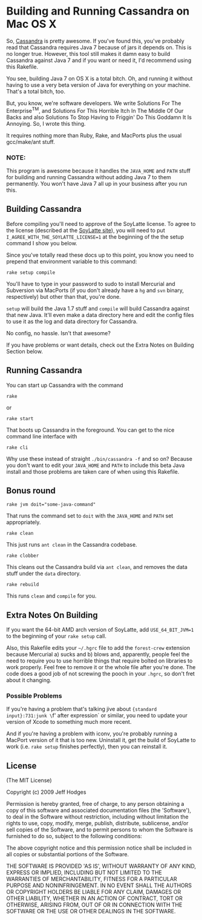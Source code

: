 # Building and Running Cassandra on Mac OS X

So, [Cassandra](http://incubator.apache.org/cassandra/) is pretty
awesome. If you've found this, you've probably read that Cassandra
requires Java 7 because of jars it depends on. This is no
longer true. However, this tool still makes it damn easy to build
Cassandra against Java 7 and if you want or need it, I'd recommend using
this Rakefile.

You see, building Java 7 on OS X is a total bitch. Oh, and running it
without having to use a very beta version of Java for everything on
your machine. That's a total bitch, too.

But, you know, we're software developers. We write Solutions For The
Enterprise<sup>TM</sup>, and Solutions For This Horrible
Itch In The Middle Of Our Backs and also Solutions To Stop Having to
Friggin' Do This Goddamn It Is Annoying. So, I wrote this thing.

It requires nothing more than Ruby, Rake, and MacPorts plus the usual
gcc/make/ant stuff.

### NOTE:

This program is awesome because it handles the `JAVA_HOME` and `PATH`
stuff for building and running Cassandra without adding Java 7 to them
permanently. You won't have Java 7 all up in your business after you
run this.

## Building Cassandra

Before compiling you'll need to approve of the SoyLatte license. To
agree to the license (described at the [SoyLatte
site](http://landonf.bikemonkey.org/static/soylatte/#get)), you will
need to put `I_AGREE_WITH_THE_SOYLATTE_LICENSE=1` at the beginning
of the the setup command I show you below.

Since you've totally read these docs up to this point, you know you
need to prepend that environment variable to this command:
    
    rake setup compile

You'll have to type in your password to sudo to install Mercurial and
Subversion via MacPorts (if you don't already have a `hg` and `svn`
binary, respectively) but other than that, you're done.

`setup` will build the Java 1.7 stuff and `compile` will build
Cassandra against that new Java. It'll even make a data directory here
and edit the config files to use it as the log and data directory for
Cassandra.

No config, no hassle. Isn't that awesome?

If you have problems or want details, check out the Extra Notes on
Building Section below.

## Running Cassandra

You can start up Cassandra with the command

    rake
or

    rake start

That boots up Cassandra in the foreground. You can get to the nice
command line interface with

    rake cli

Why use these instead of straight `./bin/cassandra -f` and so on?
Because you don't want to edit your `JAVA_HOME` and `PATH` to include this
beta Java install and those problems are taken care of when using this
Rakefile.

## Bonus round

    rake jvm doit="some-java-command"

That runs the command set to `doit` with the `JAVA_HOME` and `PATH` set
appropriately.

    rake clean

This just runs `ant clean` in the Cassandra codebase.

    rake clobber

This cleans out the Cassandra build via `ant clean`, and removes the data stuff under
the `data` directory.

    rake rebuild

This runs `clean` and `compile` for you.

## Extra Notes On Building

If you want the 64-bit AMD arch version of SoyLatte, add
`USE_64_BIT_JVM=1` to the beginning of your `rake setup` call.

Also, this Rakefile edits your `~/.hgrc` file to add the
`forest-crew` extension because Mercurial a) sucks and b) blows and,
apparently, people feel the need to require you to use horrible things
that require bolted on libraries to work properly. Feel free to remove
it or the whole file after you're done. The code does a good job of
not screwing the pooch in your `.hgrc`, so don't fret about it
changing.

### Possible Problems

If you're having a problem that's talking jive about `{standard
input}:731:junk \`f' after expression` or similar, you need to update
your version of Xcode to something much more recent.

And if you're having a problem with iconv, you're probably running a
MacPort version of it that is too new. Uninstall it, get the build of
SoyLatte to work (i.e. `rake setup` finishes perfectly), then you can
reinstall it.

## License

(The MIT License)

Copyright (c) 2009 Jeff Hodges

Permission is hereby granted, free of charge, to any person obtaining
a copy of this software and associated documentation files (the
'Software'), to deal in the Software without restriction, including
without limitation the rights to use, copy, modify, merge, publish,
distribute, sublicense, and/or sell copies of the Software, and to
permit persons to whom the Software is furnished to do so, subject to
the following conditions:

The above copyright notice and this permission notice shall be
included in all copies or substantial portions of the Software.

THE SOFTWARE IS PROVIDED 'AS IS', WITHOUT WARRANTY OF ANY KIND,
EXPRESS OR IMPLIED, INCLUDING BUT NOT LIMITED TO THE WARRANTIES OF
MERCHANTABILITY, FITNESS FOR A PARTICULAR PURPOSE AND NONINFRINGEMENT.
IN NO EVENT SHALL THE AUTHORS OR COPYRIGHT HOLDERS BE LIABLE FOR ANY
CLAIM, DAMAGES OR OTHER LIABILITY, WHETHER IN AN ACTION OF CONTRACT,
TORT OR OTHERWISE, ARISING FROM, OUT OF OR IN CONNECTION WITH THE
SOFTWARE OR THE USE OR OTHER DEALINGS IN THE SOFTWARE.
